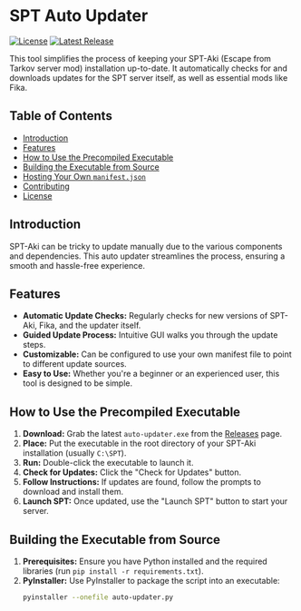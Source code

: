 # SPT Auto Updater

[![License](https://img.shields.io/github/license/YOUR_GITHUB_USERNAME/SPT-Auto-Updater)](LICENSE)
[![Latest Release](https://img.shields.io/github/v/release/YOUR_GITHUB_USERNAME/SPT-Auto-Updater)](https://github.com/YOUR_GITHUB_USERNAME/SPT-Auto-Updater/releases)

This tool simplifies the process of keeping your SPT-Aki (Escape from Tarkov server mod) installation up-to-date. It automatically checks for and downloads updates for the SPT server itself, as well as essential mods like Fika.

## Table of Contents

- [Introduction](#introduction)
- [Features](#features)
- [How to Use the Precompiled Executable](#how-to-use-the-precompiled-executable)
- [Building the Executable from Source](#building-the-executable-from-source)
- [Hosting Your Own `manifest.json`](#hosting-your-own-manifestjson)
- [Contributing](#contributing)
- [License](#license)

## Introduction

SPT-Aki can be tricky to update manually due to the various components and dependencies. This auto updater streamlines the process, ensuring a smooth and hassle-free experience.

## Features

- **Automatic Update Checks:**  Regularly checks for new versions of SPT-Aki, Fika, and the updater itself.
- **Guided Update Process:**  Intuitive GUI walks you through the update steps.
- **Customizable:**  Can be configured to use your own manifest file to point to different update sources.
- **Easy to Use:**  Whether you're a beginner or an experienced user, this tool is designed to be simple.

## How to Use the Precompiled Executable

1. **Download:**  Grab the latest `auto-updater.exe` from the [Releases](https://github.com/YOUR_GITHUB_USERNAME/SPT-Auto-Updater/releases) page.
2. **Place:**  Put the executable in the root directory of your SPT-Aki installation (usually `C:\SPT`).
3. **Run:**  Double-click the executable to launch it.
4. **Check for Updates:**  Click the "Check for Updates" button.
5. **Follow Instructions:** If updates are found, follow the prompts to download and install them.
6. **Launch SPT:** Once updated, use the "Launch SPT" button to start your server.

## Building the Executable from Source

1. **Prerequisites:** Ensure you have Python installed and the required libraries (run `pip install -r requirements.txt`).
2. **PyInstaller:**  Use PyInstaller to package the script into an executable:
   ```bash
   pyinstaller --onefile auto-updater.py
